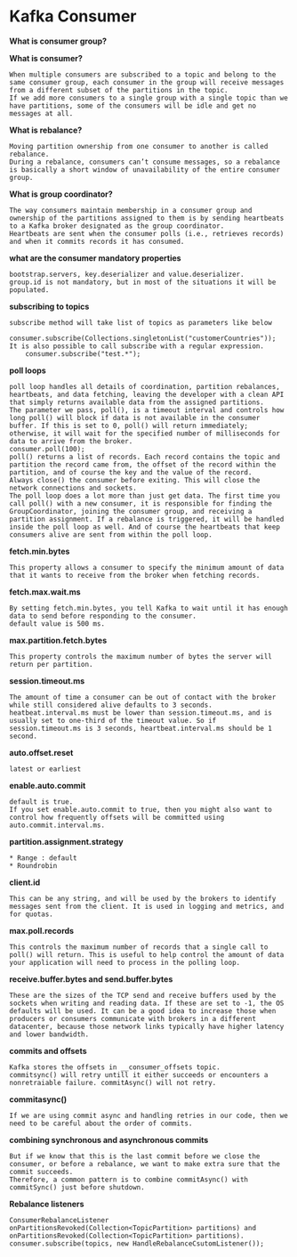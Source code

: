 # Kafka Consumer

**What is consumer group?**



**What is consumer?**

    When multiple consumers are subscribed to a topic and belong to the same consumer group, each consumer in the group will receive messages from a different subset of the partitions in the topic.
    If we add more consumers to a single group with a single topic than we have partitions, some of the consumers will be idle and get no messages at all.

**What is rebalance?**

    Moving partition ownership from one consumer to another is called rebalance.
    During a rebalance, consumers can’t consume messages, so a rebalance is basically a short window of unavailability of the entire consumer group.

**What is group coordinator?**

    The way consumers maintain membership in a consumer group and ownership of the partitions assigned to them is by sending heartbeats to a Kafka broker designated as the group coordinator.
    Heartbeats are sent when the consumer polls (i.e., retrieves records) and when it commits records it has consumed.

**what are the consumer mandatory properties**

    bootstrap.servers, key.deserializer and value.deserializer.
    group.id is not mandatory, but in most of the situations it will be populated.

**subscribing to topics**

    subscribe method will take list of topics as parameters like below
        consumer.subscribe(Collections.singletonList("customerCountries"));
    It is also possible to call subscribe with a regular expression.
        consumer.subscribe("test.*");

**poll loops**

    poll loop handles all details of coordination, partition rebalances, heartbeats, and data fetching, leaving the developer with a clean API that simply returns available data from the assigned partitions.
    The parameter we pass, poll(), is a timeout interval and controls how long poll() will block if data is not available in the consumer buffer. If this is set to 0, poll() will return immediately; otherwise, it will wait for the specified number of milliseconds for data to arrive from the broker.
    consumer.poll(100);
    poll() returns a list of records. Each record contains the topic and partition the record came from, the offset of the record within the partition, and of course the key and the value of the record.
    Always close() the consumer before exiting. This will close the network connections and sockets.
    The poll loop does a lot more than just get data. The first time you call poll() with a new consumer, it is responsible for finding the GroupCoordinator, joining the consumer group, and receiving a partition assignment. If a rebalance is triggered, it will be handled inside the poll loop as well. And of course the heartbeats that keep consumers alive are sent from within the poll loop.


**fetch.min.bytes**

    This property allows a consumer to specify the minimum amount of data that it wants to receive from the broker when fetching records.

**fetch.max.wait.ms**

    By setting fetch.min.bytes, you tell Kafka to wait until it has enough data to send before responding to the consumer.
    default value is 500 ms.

**max.partition.fetch.bytes**

    This property controls the maximum number of bytes the server will return per partition.

**session.timeout.ms**

    The amount of time a consumer can be out of contact with the broker while still considered alive defaults to 3 seconds.
    heatbeat.interval.ms must be lower than session.timeout.ms, and is usually set to one-third of the timeout value. So if session.timeout.ms is 3 seconds, heartbeat.interval.ms should be 1 second.

**auto.offset.reset**

    latest or earliest

**enable.auto.commit**

    default is true.
    If you set enable.auto.commit to true, then you might also want to control how frequently offsets will be committed using auto.commit.interval.ms.

**partition.assignment.strategy**

    * Range : default
    * Roundrobin

**client.id**

    This can be any string, and will be used by the brokers to identify messages sent from the client. It is used in logging and metrics, and for quotas.

**max.poll.records**

    This controls the maximum number of records that a single call to poll() will return. This is useful to help control the amount of data your application will need to process in the polling loop.

**receive.buffer.bytes and send.buffer.bytes**

    These are the sizes of the TCP send and receive buffers used by the sockets when writing and reading data. If these are set to -1, the OS defaults will be used. It can be a good idea to increase those when producers or consumers communicate with brokers in a different datacenter, because those network links typically have higher latency and lower bandwidth.

**commits and offsets**

    Kafka stores the offsets in __consumer_offsets topic.
    commitsync() will retry untill it either succeeds or encounters a nonretraiable failure. commitAsync() will not retry.

**commitasync()**

    If we are using commit async and handling retries in our code, then we need to be careful about the order of commits.

**combining synchronous and asynchronous commits**

    But if we know that this is the last commit before we close the consumer, or before a rebalance, we want to make extra sure that the commit succeeds.
    Therefore, a common pattern is to combine commitAsync() with commitSync() just before shutdown.

**Rebalance listeners**

    ConsumerRebalanceListener onPartitionsRevoked(Collection<TopicPartition> partitions) and onPartitionsRevoked(Collection<TopicPartition> partitions).
    consumer.subscribe(topics, new HandleRebalanceCsutomListener());